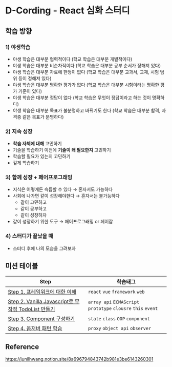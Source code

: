 # D-Cording - React 심화 스터디

## 학습 방향

### 1) 야생학습

- 야생 학습은 대부분 협력적이다 (학교 학습은 대부분 개별적이다)
- 야생 학습은 대부분 비순차적이다 (학교 학습은 대부분 공부 순서가 정해져 있다)
- 야생 학습은 대부분 자료에 한정이 없다 (학교 학습은 대부분 교과서, 교재, 시험 범위 등이 정해져 있다)
- 야생 학습은 대부분 명확한 평가가 없다 (학교 학습은 대부분 시험이라는 명확한 평가 기준이 있다)
- 야생 학습은 대부분 정답이 없다 (학교 학습은 무엇이 정답이라고 하는 것이 명확하다)
- 야생 학습은 대부분 목표가 불분명하고 바뀌기도 한다 (학교 학습은 대부분 합격, 자격증 같은 목표가 분명하다)

### 2) 지속 성장

- **학습 자체에 대해** 고민하기
- 기술을 학습하기 이전에 **기술이 왜 필요한지** 고민하기
- 학습할 필요가 있는지 고민하기
- 깊게 학습하기

### 3) 함께 성장 + 페어프로그래밍

- 지식은 어떻게든 슥듭할 수 있다 → 혼자서도 가능하다
- 사회에 나가면 같이 성장해야한다 → 혼자서는 불가능하다
    - 같이 고민하고
    - 같이 공부하고
    - 같이 성장하자
- 같이 성장하기 위한 도구 → 페어프로그래밍 or 페어잡

### 4) 스터디가 끝났을 때

- 스터디 후에 나의 모습을 그려보자 

## 미션 테이블

| Step                                                            | 학습태그                                                          |
|-----------------------------------------------------------------|---------------------------------------------------------------|
| [Step 1. 프레임워크에 대한 이해](./docs/step1.md)                         | `react` `vue` `framework` `web`                               |
| [Step 2. Vanilla Javascript로 무작정 TodoList 만들기](./docs/step2.md) | `array api` `ECMAScript` `prototype` `clousre` `this` `event` |
| [Step 3. Component 구성하기](./docs/step3.md)                       | `state` `class` `OOP` `component`                             |
| [Step 4. 옵저버 패턴 학습](./docs/step4.md)                            | `proxy` `object api` `observer`                               |

## Reference

https://junilhwang.notion.site/8a696794843742b981e3be6143260301
